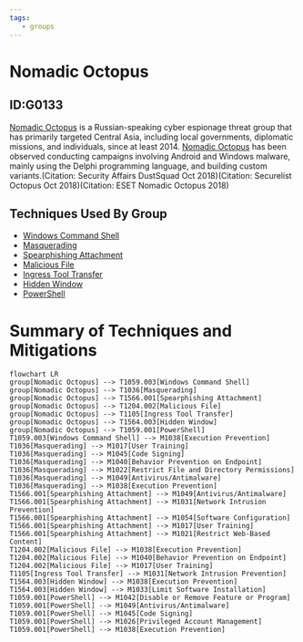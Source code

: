 ```yaml
---
tags:
   - groups
---
```

# Nomadic Octopus
## ID:G0133

[Nomadic Octopus](/mitre/groups/G0133) is a Russian-speaking cyber espionage threat group that has primarily targeted Central Asia, including local governments, diplomatic missions, and individuals, since at least 2014. [Nomadic Octopus](/mitre/groups/G0133) has been observed conducting campaigns involving Android and Windows malware, mainly using the Delphi programming language, and building custom variants.(Citation: Security Affairs DustSquad Oct 2018)(Citation: Securelist Octopus Oct 2018)(Citation: ESET Nomadic Octopus 2018)
## Techniques Used By Group
* [Windows Command Shell](/mitre/techniques/T1059/003)
* [Masquerading](/mitre/techniques/T1036)
* [Spearphishing Attachment](/mitre/techniques/T1566/001)
* [Malicious File](/mitre/techniques/T1204/002)
* [Ingress Tool Transfer](/mitre/techniques/T1105)
* [Hidden Window](/mitre/techniques/T1564/003)
* [PowerShell](/mitre/techniques/T1059/001)

# Summary of Techniques and Mitigations
```mermaid
flowchart LR
group[Nomadic Octopus] --> T1059.003[Windows Command Shell]
group[Nomadic Octopus] --> T1036[Masquerading]
group[Nomadic Octopus] --> T1566.001[Spearphishing Attachment]
group[Nomadic Octopus] --> T1204.002[Malicious File]
group[Nomadic Octopus] --> T1105[Ingress Tool Transfer]
group[Nomadic Octopus] --> T1564.003[Hidden Window]
group[Nomadic Octopus] --> T1059.001[PowerShell]
T1059.003[Windows Command Shell] --> M1038[Execution Prevention]
T1036[Masquerading] --> M1017[User Training]
T1036[Masquerading] --> M1045[Code Signing]
T1036[Masquerading] --> M1040[Behavior Prevention on Endpoint]
T1036[Masquerading] --> M1022[Restrict File and Directory Permissions]
T1036[Masquerading] --> M1049[Antivirus/Antimalware]
T1036[Masquerading] --> M1038[Execution Prevention]
T1566.001[Spearphishing Attachment] --> M1049[Antivirus/Antimalware]
T1566.001[Spearphishing Attachment] --> M1031[Network Intrusion Prevention]
T1566.001[Spearphishing Attachment] --> M1054[Software Configuration]
T1566.001[Spearphishing Attachment] --> M1017[User Training]
T1566.001[Spearphishing Attachment] --> M1021[Restrict Web-Based Content]
T1204.002[Malicious File] --> M1038[Execution Prevention]
T1204.002[Malicious File] --> M1040[Behavior Prevention on Endpoint]
T1204.002[Malicious File] --> M1017[User Training]
T1105[Ingress Tool Transfer] --> M1031[Network Intrusion Prevention]
T1564.003[Hidden Window] --> M1038[Execution Prevention]
T1564.003[Hidden Window] --> M1033[Limit Software Installation]
T1059.001[PowerShell] --> M1042[Disable or Remove Feature or Program]
T1059.001[PowerShell] --> M1049[Antivirus/Antimalware]
T1059.001[PowerShell] --> M1045[Code Signing]
T1059.001[PowerShell] --> M1026[Privileged Account Management]
T1059.001[PowerShell] --> M1038[Execution Prevention]
```